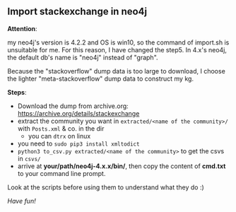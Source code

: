 ## Import stackexchange in neo4j

__Attention__: 

my neo4j's version is 4.2.2 and OS is win10, so the command of import.sh is unsuitable for me. For this reason, I have changed the step5. In 4.x's neo4j, the default db's name is "neo4j" instead of "graph".

Because the "stackoverflow" dump data is  too large to download, I choose the lighter "meta-stackoverflow" dump data to construct my kg.

__Steps__:

- Download the dump from archive.org: https://archive.org/details/stackexchange
- extract the community you want in `extracted/<name of the community>/` with `Posts.xml` & co. in the dir
   - you can `dtrx` on linux
- you need to `sudo pip3 install xmltodict`
- `python3 to_csv.py extracted/<name of the community>` to get the csvs in `csvs/`
- arrive at __your/path/neo4j-4.x.x/bin/__, then copy the content of __cmd.txt__ to your command line prompt.

Look at the scripts before using them to understand what they do :)

*Have fun!*
